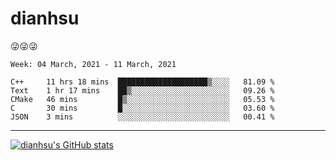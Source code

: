 
# dianhsu

:stuck_out_tongue_winking_eye::stuck_out_tongue_winking_eye::stuck_out_tongue_winking_eye:

<!--START_SECTION:waka-->
```text
Week: 04 March, 2021 - 11 March, 2021

C++     11 hrs 18 mins  ████████████████████▒░░░░   81.09 % 
Text    1 hr 17 mins    ██▒░░░░░░░░░░░░░░░░░░░░░░   09.26 % 
CMake   46 mins         █▒░░░░░░░░░░░░░░░░░░░░░░░   05.53 % 
C       30 mins         █░░░░░░░░░░░░░░░░░░░░░░░░   03.60 % 
JSON    3 mins          ░░░░░░░░░░░░░░░░░░░░░░░░░   00.41 % 
```
<!--END_SECTION:waka-->

---

[![dianhsu's GitHub stats](https://github-readme-stats.vercel.app/api?username=dianhsu)](https://github.com/anuraghazra/github-readme-stats)
